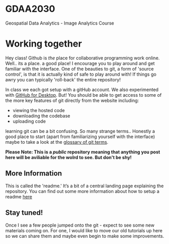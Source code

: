 # GDAA2030
Geospatial Data Analytics - Image Analytics Course 

# Working together

Hey class! Github is <i>the</i> place for collaborative programming work online. Well.. its a place. a good place!
I encourage you to play around and get familiar with the interface. One of the beauties to git, a form of 'source control', 
is that it is actually kind of safe to play around with! If things go awry you can typically 'roll-back' the entire repository! 

In class we each got setup with a gitHub account. We also experimented with [GitHub for Desktop](https://desktop.github.com/). But! You should be able to get access to some of the more key features of git directly from the website including:  
- viewing the hosted code
- downloading the codebase
- uploading code

learning git can be a bit confusing. So many strange terms.. Honestly a good place to start (apart from familiarizing yourself with the interface) maybe to take a look at the [glossary of git terms](https://help.github.com/en/github/getting-started-with-github/github-glossary).

<b> Please Note: This is a <i>public</i> repository meaning that anything you post here will be aviliable for the wolrd to see. But don't be shy!</b>

## More Information

This is called the 'readme.' It’s a bit of a central landing page explaining the repository. You can find out some more information about how to setup a readme [here](https://help.github.com/en/github/writing-on-github/basic-writing-and-formatting-syntax)



## Stay tuned!

Once I see a few people jumped onto the git - expect to see some new materials coming on. 
For one, I would like to move our old tutorials up here so we can share them and maybe even begin to make some improvements.
